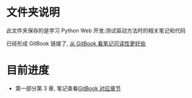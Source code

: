 # 文件夹说明
此文件夹保存的是学习 Python Web 开发:测试驱动方法时的相关笔记和代码

已经形成 GitBook 链接了, [从 GitBook 看笔记可读性更好些](https://l1nwatch.gitbooks.io/pythonweb/content/)

# 目前进度
* 第一部分第 3 章, 笔记查看[GitBook 对应章节](https://l1nwatch.gitbooks.io/pythonweb/content/)

